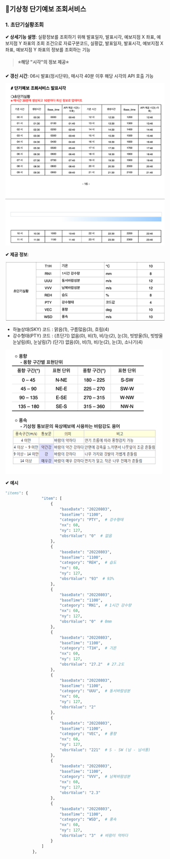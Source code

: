 ## 🌈기상청 단기예보 조회서비스

### 1. 초단기실황조회

**✔ 상세기능 설명**: 실황정보를 조회하기 위해 발표일자, 발표시각, 예보지점 X 좌표, 예보지점 Y 좌표의 조회 조건으로 자료구분코드, 실황값, 발표일자, 발표시각, 예보지점 X 좌표, 예보지점 Y 좌표의 정보를 조회하는 기능    

> #### ⭐️해당 "시각"의 정보 제공⭐️

**✔ ️갱신 시간**: 06시 발표(정시단위), 매시각 40분 이후 해당 시각의 API 호출 가능

![img_1.png](img_1.png)

**✔ ️제공 정보**:

![img.png](img.png)

- 하늘상태(SKY) 코드 : 맑음(1), 구름많음(3), 흐림(4)
- 강수형태(PTY) 코드 : (초단기) 없음(0), 비(1), 비/눈(2), 눈(3), 빗방울(5), 빗방울눈날림(6), 눈날림(7) 
                      (단기) 없음(0), 비(1), 비/눈(2), 눈(3), 소나기(4) 


![img_2.png](img_2.png)


**✔ ️예시**

```python
"items": {
                "item": [
                    {
                        "baseDate": "20220803",
                        "baseTime": "1100",
                        "category": "PTY",  # 강수형태
                        "nx": 60,
                        "ny": 127,
                        "obsrValue": "0"  # 없음 
                    },
                    {
                        "baseDate": "20220803",
                        "baseTime": "1100",
                        "category": "REH",  # 습도
                        "nx": 60,
                        "ny": 127,
                        "obsrValue": "93"  # 93%
                    },
                    {
                        "baseDate": "20220803",
                        "baseTime": "1100",
                        "category": "RN1",  # 1시간 강수량 
                        "nx": 60,
                        "ny": 127,
                        "obsrValue": "0"  # 0mm 
                    },
                    {
                        "baseDate": "20220803",
                        "baseTime": "1100",
                        "category": "T1H",  # 기온 
                        "nx": 60,
                        "ny": 127,
                        "obsrValue": "27.2"  # 27.2도
                    },
                    {
                        "baseDate": "20220803",
                        "baseTime": "1100",
                        "category": "UUU",  # 동서바람성분 
                        "nx": 60,
                        "ny": 127,
                        "obsrValue": "2"
                    },
                    {
                        "baseDate": "20220803",
                        "baseTime": "1100",
                        "category": "VEC",  # 풍향 
                        "nx": 60,
                        "ny": 127,
                        "obsrValue": "221"  # S - SW (남 - 남서풍)
                    },
                    {
                        "baseDate": "20220803",
                        "baseTime": "1100",
                        "category": "VVV",  # 남북바람성분 
                        "nx": 60,
                        "ny": 127,
                        "obsrValue": "2.3"
                    },
                    {
                        "baseDate": "20220803",
                        "baseTime": "1100",
                        "category": "WSD",  # 풍속
                        "nx": 60,
                        "ny": 127,
                        "obsrValue": "3"  # 바람이 약하다
                    }
                ]
            },
```